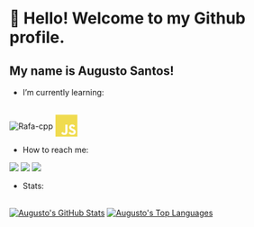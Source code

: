 # 👋 Hello! Welcome to my Github profile.
## My name is Augusto Santos!

- I’m currently learning:
<div style="display: inline_block"><br>
<img align="center" alt="Rafa-cpp" height="40" width="40" src="https://cdn.jsdelivr.net/gh/devicons/devicon/icons/c/c-original.svg" />
<img align="center" alt="Rafa-Js" height="40" width="40" src="https://raw.githubusercontent.com/devicons/devicon/master/icons/javascript/javascript-plain.svg">
</div>


- How to reach me: 
<div>
<a href="https://instagram.com/sntsaugusto" target="_blank"><img src="https://img.shields.io/badge/-Instagram-%23E4405F?style=for-the-badge&logo=instagram&logoColor=white" target="_blank"></a>
<a href = "mailto:augusto.santos131012@gmail.com"><img src="https://img.shields.io/badge/Gmail-D14836?style=for-the-badge&logo=gmail&logoColor=white" target="_blank"></a>
<a href="https://www.linkedin.com/in/augusto-santos-324017257" target="_blank"><img src="https://img.shields.io/badge/-LinkedIn-%230077B5?style=for-the-badge&logo=linkedin&logoColor=white" target="_blank"></a>  
</div>

- Stats:
<br/>
 <div width="100%">
    <a href="https://github.com/AugustoCSantos/github-readme-stats"><img alt="Augusto's GitHub Stats" src="https://github-readme-stats.vercel.app/api?username=AugustoCSantos&show_icons=true&count_private=true&theme=purple&hide_border=true&bg_color=0D1117&width="50%"" /></a>
  <a href="https://github.com/AugustoCSantos/github-readme-stats"><img alt="Augusto's Top Languages" src="https://github-readme-stats.vercel.app/api/top-langs/?username=AugustoCSantos&langs_count=8&count_private=true&layout=compact&theme=purple&hide_border=true&bg_color=0D1117&width="50%"" /></a>
    </div>
  <br/>
